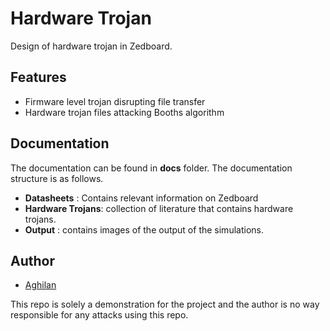 
# Hardware Trojan

Design of hardware trojan in Zedboard.

## Features

- Firmware level trojan disrupting file transfer
- Hardware trojan files attacking Booths algorithm



## Documentation

The documentation can be found in **docs** folder. The documentation structure is as follows.

- **Datasheets** : Contains relevant information on Zedboard
- **Hardware Trojans**: collection of literature that contains hardware trojans.
- **Output** : contains images of the output of the simulations.


## Author

- [Aghilan](https://www.github.com/Aghilan-A)

This repo is solely a demonstration for the project and the author is no way responsible for any attacks using this repo.


